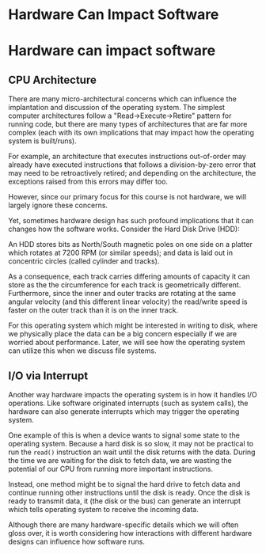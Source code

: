 # Hardware Can Impact Software
# Hardware can impact software
## CPU Architecture
There are many micro-architectural concerns which can influence the implantation and discussion of the operating system. The simplest computer architectures follow a "Read->Execute->Retire" pattern for running code, but there are many types of architectures that are far more complex (each with its own implications that may impact how the operating system is built/runs).

For example, an architecture that executes instructions out-of-order may already have executed instructions that follows a division-by-zero error that may need to be retroactively retired; and depending on the architecture, the exceptions raised from this errors may differ too.

However, since our primary focus for this course is not hardware, we will largely ignore these concerns.

Yet, sometimes hardware design has such profound implications that it can changes how the software works. Consider the Hard Disk Drive (HDD):

An HDD stores bits as North/South magnetic poles on one side on a platter which rotates at 7200 RPM (or similar speeds); and data is laid out in concentric circles (called cylinder and tracks). 

As a consequence, each track carries differing amounts of capacity it can store as the the circumference for each track is geometrically different. Furthermore, since the inner and outer tracks are rotating at the same angular velocity (and this different linear velocity) the read/write speed is faster on the outer track than it is on the inner track. 

For this operating system which might be interested in writing to disk, where we physically place the data can be a big concern especially if we are worried about performance. Later, we will see how the operating system can utilize this when we discuss file systems.

## I/O via Interrupt
Another way hardware impacts the operating system is in how it handles I/O operations. Like software originated interrupts (such as system calls), the hardware can also generate interrupts which may trigger the operating system. 

One example of this is when a device wants to signal some state to the operating system. Because a hard disk is so slow, it may not be practical to run the `read()` instruction an wait until the disk returns with the data. During the time we are waiting for the disk to fetch data, we are wasting the potential of our CPU from running more important instructions.

Instead, one method might be to signal the hard drive to fetch data and continue running other instructions until the disk is ready. Once the disk is ready to transmit data, it (the disk or the bus) can generate an interrupt which tells operating system to receive the incoming data.

Although there are many hardware-specific details which we will often gloss over, it is worth considering how interactions with different hardware designs can influence how software runs.